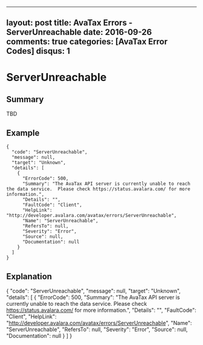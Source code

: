 
---
layout: post
title: AvaTax Errors - ServerUnreachable
date: 2016-09-26
comments: true
categories: [AvaTax Error Codes]
disqus: 1
---

# ServerUnreachable

## Summary

TBD

## Example

    {
      "code": "ServerUnreachable",
      "message": null,
      "target": "Unknown",
      "details": [
        {
          "ErrorCode": 500,
          "Summary": "The AvaTax API server is currently unable to reach the data service.  Please check https://status.avalara.com/ for more information.",
          "Details": "",
          "FaultCode": "Client",
          "HelpLink": "http://developer.avalara.com/avatax/errors/ServerUnreachable",
          "Name": "ServerUnreachable",
          "RefersTo": null,
          "Severity": "Error",
          "Source": null,
          "Documentation": null
        }
      ]
    }

## Explanation

{
      "code": "ServerUnreachable",
      "message": null,
      "target": "Unknown",
      "details": [
        {
          "ErrorCode": 500,
          "Summary": "The AvaTax API server is currently unable to reach the data service.  Please check https://status.avalara.com/ for more information.",
          "Details": "",
          "FaultCode": "Client",
          "HelpLink": "http://developer.avalara.com/avatax/errors/ServerUnreachable",
          "Name": "ServerUnreachable",
          "RefersTo": null,
          "Severity": "Error",
          "Source": null,
          "Documentation": null
        }
      ]
    }
